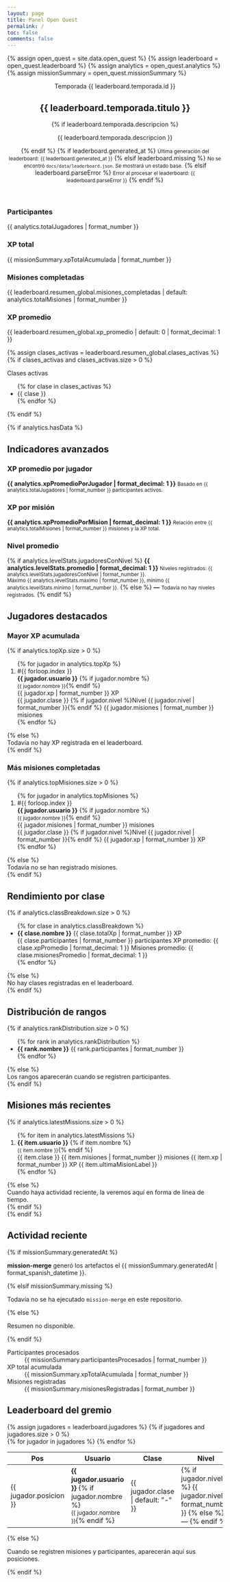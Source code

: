 ```yaml
---
layout: page
title: Panel Open Quest
permalink: /
toc: false
comments: false
---
```

{% assign open_quest = site.data.open_quest %}
{% assign leaderboard = open_quest.leaderboard %}
{% assign analytics = open_quest.analytics %}
{% assign missionSummary = open_quest.missionSummary %}

<section class="card">
  <header>
    <div class="badge">Temporada {{ leaderboard.temporada.id }}</div>
    <h2>{{ leaderboard.temporada.titulo }}</h2>
    {% if leaderboard.temporada.descripcion %}
      <p>{{ leaderboard.temporada.descripcion }}</p>
    {% endif %}
    {% if leaderboard.generated_at %}
      <small>Última generación del leaderboard: {{ leaderboard.generated_at }}</small>
    {% elsif leaderboard.missing %}
      <small>No se encontró <code>docs/data/leaderboard.json</code>. Se mostrará un estado base.</small>
    {% elsif leaderboard.parseError %}
      <small>Error al procesar el leaderboard: {{ leaderboard.parseError }}</small>
    {% endif %}
  </header>

  <div class="summary-grid">
    <div class="summary-card">
      <h3>Participantes</h3>
      <p>{{ analytics.totalJugadores | format_number }}</p>
    </div>
    <div class="summary-card">
      <h3>XP total</h3>
      <p>{{ missionSummary.xpTotalAcumulada | format_number }}</p>
    </div>
    <div class="summary-card">
      <h3>Misiones completadas</h3>
      <p>{{ leaderboard.resumen_global.misiones_completadas | default: analytics.totalMisiones | format_number }}</p>
    </div>
    <div class="summary-card">
      <h3>XP promedio</h3>
      <p>{{ leaderboard.resumen_global.xp_promedio | default: 0 | format_decimal: 1 }}</p>
    </div>
  </div>

  {% assign clases_activas = leaderboard.resumen_global.clases_activas %}
  {% if clases_activas and clases_activas.size > 0 %}
    <div class="badge">Clases activas</div>
    <ul class="list-inline">
      {% for clase in clases_activas %}
        <li>{{ clase }}</li>
      {% endfor %}
    </ul>
  {% endif %}
</section>

{% if analytics.hasData %}
  <section class="card">
    <h2>Indicadores avanzados</h2>
    <div class="highlight-grid">
      <div class="highlight-card">
        <h3>XP promedio por jugador</h3>
        <strong>{{ analytics.xpPromedioPorJugador | format_decimal: 1 }}</strong>
        <small>Basado en {{ analytics.totalJugadores | format_number }} participantes activos.</small>
      </div>
      <div class="highlight-card">
        <h3>XP por misión</h3>
        <strong>{{ analytics.xpPromedioPorMision | format_decimal: 1 }}</strong>
        <small>Relación entre {{ analytics.totalMisiones | format_number }} misiones y la XP total.</small>
      </div>
      <div class="highlight-card">
        <h3>Nivel promedio</h3>
        {% if analytics.levelStats.jugadoresConNivel %}
          <strong>{{ analytics.levelStats.promedio | format_decimal: 1 }}</strong>
          <small>Niveles registrados: {{ analytics.levelStats.jugadoresConNivel | format_number }}.<br>Máximo {{ analytics.levelStats.maximo | format_number }}, mínimo {{ analytics.levelStats.minimo | format_number }}.</small>
        {% else %}
          <strong>—</strong>
          <small>Todavía no hay niveles registrados.</small>
        {% endif %}
      </div>
    </div>
  </section>

  <section class="card">
    <h2>Jugadores destacados</h2>
    <div class="grid grid-2">
      <div>
        <h3>Mayor XP acumulada</h3>
        {% if analytics.topXp.size > 0 %}
          <ol class="metric-list">
            {% for jugador in analytics.topXp %}
              <li class="metric-item">
                <div class="metric-header">
                  <span class="metric-rank">#{{ forloop.index }}</span>
                  <div>
                    <strong>{{ jugador.usuario }}</strong>
                    {% if jugador.nombre %}<br><small>{{ jugador.nombre }}</small>{% endif %}
                  </div>
                  <span class="metric-value">{{ jugador.xp | format_number }} XP</span>
                </div>
                <div class="metric-subtext">
                  <span>{{ jugador.clase }}</span>
                  {% if jugador.nivel %}<span>Nivel {{ jugador.nivel | format_number }}</span>{% endif %}
                  <span>{{ jugador.misiones | format_number }} misiones</span>
                </div>
              </li>
            {% endfor %}
          </ol>
        {% else %}
          <div class="empty-state">Todavía no hay XP registrada en el leaderboard.</div>
        {% endif %}
      </div>
      <div>
        <h3>Más misiones completadas</h3>
        {% if analytics.topMisiones.size > 0 %}
          <ol class="metric-list">
            {% for jugador in analytics.topMisiones %}
              <li class="metric-item">
                <div class="metric-header">
                  <span class="metric-rank">#{{ forloop.index }}</span>
                  <div>
                    <strong>{{ jugador.usuario }}</strong>
                    {% if jugador.nombre %}<br><small>{{ jugador.nombre }}</small>{% endif %}
                  </div>
                  <span class="metric-value">{{ jugador.misiones | format_number }} misiones</span>
                </div>
                <div class="metric-subtext">
                  <span>{{ jugador.clase }}</span>
                  {% if jugador.nivel %}<span>Nivel {{ jugador.nivel | format_number }}</span>{% endif %}
                  <span>{{ jugador.xp | format_number }} XP</span>
                </div>
              </li>
            {% endfor %}
          </ol>
        {% else %}
          <div class="empty-state">Todavía no se han registrado misiones.</div>
        {% endif %}
      </div>
    </div>
  </section>

  <section class="card">
    <h2>Rendimiento por clase</h2>
    {% if analytics.classBreakdown.size > 0 %}
      <ul class="progress-list">
        {% for clase in analytics.classBreakdown %}
          <li>
            <div class="progress-item-header">
              <span><strong>{{ clase.nombre }}</strong></span>
              <span>{{ clase.totalXp | format_number }} XP</span>
            </div>
            <div class="progress-bar">
              <span style="width: {{ clase.participacionXp | percent_value: 1 }}%"></span>
            </div>
            <div class="progress-footer">
              <span>{{ clase.participantes | format_number }} participantes</span>
              <span>XP promedio: {{ clase.xpPromedio | format_decimal: 1 }}</span>
              <span>Misiones promedio: {{ clase.misionesPromedio | format_decimal: 1 }}</span>
            </div>
          </li>
        {% endfor %}
      </ul>
    {% else %}
      <div class="empty-state">No hay clases registradas en el leaderboard.</div>
    {% endif %}
  </section>

  <section class="card">
    <h2>Distribución de rangos</h2>
    {% if analytics.rankDistribution.size > 0 %}
      <ul class="rank-chips">
        {% for rank in analytics.rankDistribution %}
          <li>
            <strong>{{ rank.nombre }}</strong>
            <span>{{ rank.participantes | format_number }}</span>
          </li>
        {% endfor %}
      </ul>
    {% else %}
      <div class="empty-state">Los rangos aparecerán cuando se registren participantes.</div>
    {% endif %}
  </section>

  <section class="card">
    <h2>Misiones más recientes</h2>
    {% if analytics.latestMissions.size > 0 %}
      <ol class="timeline">
        {% for item in analytics.latestMissions %}
          <li class="timeline-item">
            <div>
              <strong>{{ item.usuario }}</strong>
              {% if item.nombre %}<br><small>{{ item.nombre }}</small>{% endif %}
            </div>
            <div class="timeline-meta">
              <span>{{ item.clase }}</span>
              <span>{{ item.misiones | format_number }} misiones</span>
              <span>{{ item.xp | format_number }} XP</span>
              <time datetime="{{ item.ultimaMisionISO }}">{{ item.ultimaMisionLabel }}</time>
            </div>
          </li>
        {% endfor %}
      </ol>
    {% else %}
      <div class="empty-state">Cuando haya actividad reciente, la veremos aquí en forma de línea de tiempo.</div>
    {% endif %}
  </section>
{% endif %}

<section class="card">
  <h2>Actividad reciente</h2>
  {% if missionSummary.generatedAt %}
    <p><strong>mission-merge</strong> generó los artefactos el <time datetime="{{ missionSummary.generatedAt }}">{{ missionSummary.generatedAt | format_spanish_datetime }}</time>.</p>
  {% elsif missionSummary.missing %}
    <p class="empty-state">Todavía no se ha ejecutado <code>mission-merge</code> en este repositorio.</p>
  {% else %}
    <p>Resumen no disponible.</p>
  {% endif %}

  <dl>
    <div>
      <dt>Participantes procesados</dt>
      <dd>{{ missionSummary.participantesProcesados | format_number }}</dd>
    </div>
    <div>
      <dt>XP total acumulada</dt>
      <dd>{{ missionSummary.xpTotalAcumulada | format_number }}</dd>
    </div>
    <div>
      <dt>Misiones registradas</dt>
      <dd>{{ missionSummary.misionesRegistradas | format_number }}</dd>
    </div>
  </dl>
</section>

<section class="card">
  <h2>Leaderboard del gremio</h2>
  {% assign jugadores = leaderboard.jugadores %}
  {% if jugadores and jugadores.size > 0 %}
    <div class="table-wrapper">
      <table>
        <thead>
          <tr>
            <th scope="col">Pos</th>
            <th scope="col">Usuario</th>
            <th scope="col">Clase</th>
            <th scope="col">Nivel</th>
            <th scope="col">Rango</th>
            <th scope="col">XP</th>
            <th scope="col">Misiones</th>
            <th scope="col">Última misión</th>
          </tr>
        </thead>
        <tbody>
          {% for jugador in jugadores %}
            <tr>
              <td>{{ jugador.posicion }}</td>
              <td>
                <strong>{{ jugador.usuario }}</strong>
                {% if jugador.nombre %}<br><small>{{ jugador.nombre }}</small>{% endif %}
              </td>
              <td>{{ jugador.clase | default: "-" }}</td>
              <td>
                {% if jugador.nivel %}
                  {{ jugador.nivel | format_number }}
                {% else %}
                  —
                {% endif %}
              </td>
              <td>{{ jugador.rango | default: "-" }}</td>
              <td>{{ jugador.xp | format_number }}</td>
              <td>{{ jugador.misiones | format_number }}</td>
              <td>
                {% if jugador.ultima_mision %}
                  <time datetime="{{ jugador.ultima_mision }}">{{ jugador.ultima_mision | format_spanish_datetime }}</time>
                {% else %}
                  —
                {% endif %}
              </td>
            </tr>
          {% endfor %}
        </tbody>
      </table>
    </div>
  {% else %}
    <div class="empty-state">
      <p>Cuando se registren misiones y participantes, aparecerán aquí sus posiciones.</p>
    </div>
  {% endif %}
</section>

